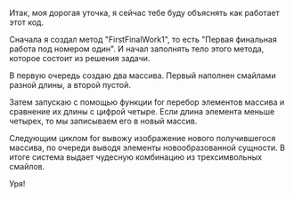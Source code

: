 Итак, моя дорогая уточка, я сейчас тебе буду объяснять как работает этот код. 

Сначала я создал метод "FirstFinalWork1", то есть "Первая финальная работа под номером один". И начал заполнять тело этого метода, которое состоит из решения задачи. 

В первую очередь создаю два массива. Первый наполнен смайлами разной длины, а второй пустой.

Затем запускаю с помощью функции for перебор элементов массива и сравнение их длины с цифрой четыре. Если длина элемента меньше четырех, то мы записываем его в новый массив. 

Следующим циклом for вывожу изображение нового получившегося массива, по очереди выводя элементы новообразованной сущности. В итоге система выдает чудесную комбинацию из трехсимвольных смайлов.

Уря!

